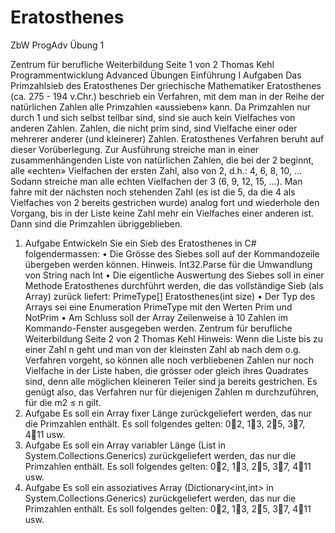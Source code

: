 # Eratosthenes
ZbW ProgAdv Übung 1

Zentrum für berufliche Weiterbildung
Seite 1 von 2 Thomas Kehl
Programmentwicklung Advanced
Übungen Einführung I
Aufgaben
Das Primzahlsieb des Eratosthenes
Der griechische Mathematiker Eratosthenes (ca. 275 -
194 v.Chr.) beschrieb ein Verfahren, mit dem man in
der Reihe der natürlichen Zahlen alle Primzahlen
«aussieben» kann. Da Primzahlen nur durch 1 und
sich selbst teilbar sind, sind sie auch kein Vielfaches
von anderen Zahlen. Zahlen, die nicht prim sind, sind
Vielfache einer oder mehrerer anderer (und
kleinerer) Zahlen. Eratosthenes Verfahren beruht auf
dieser Vorüberlegung. Zur Ausführung streiche man
in einer zusammenhängenden Liste von natürlichen
Zahlen, die bei der 2 beginnt, alle «echten»
Vielfachen der ersten Zahl, also von 2, d.h.: 4, 6, 8,
10, ... Sodann streiche man alle echten Vielfachen der
3 (6, 9, 12, 15, ...). Man fahre mit der nächsten noch stehenden Zahl (es ist die 5, da die 4 als
Vielfaches von 2 bereits gestrichen wurde) analog fort und wiederhole den Vorgang, bis in der
Liste keine Zahl mehr ein Vielfaches einer anderen ist. Dann sind die Primzahlen übriggeblieben.
1. Aufgabe Entwickeln Sie ein Sieb des Eratosthenes in C# folgendermassen:
• Die Grösse des Siebes soll auf der Kommandozeile übergeben werden können.
Hinweis. Int32.Parse für die Umwandlung von String nach Int
• Die eigentliche Auswertung des Siebes soll in einer Methode Eratosthenes durchführt
werden, die das vollständige Sieb (als Array) zurück liefert:
PrimeType[] Eratosthenes(int size)
• Der Typ des Arrays sei eine Enumeration PrimeType mit den Werten Prim und
NotPrim
• Am Schluss soll der Array Zeilenweise à 10 Zahlen im Kommando-Fenster ausgegeben
werden.
Zentrum für berufliche Weiterbildung
Seite 2 von 2 Thomas Kehl
Hinweis:
Wenn die Liste bis zu einer Zahl n geht und man von der kleinsten Zahl ab nach dem o.g.
Verfahren vorgeht, so können alle noch verbliebenen Zahlen nur noch Vielfache in der Liste
haben, die grösser oder gleich ihres Quadrates sind, denn alle möglichen kleineren Teiler sind ja
bereits gestrichen. Es genügt also, das Verfahren nur für diejenigen Zahlen m durchzuführen,
für die m2 ≤ n gilt.
2. Aufgabe Es soll ein Array fixer Länge zurückgeliefert werden, das nur die Primzahlen enthält. Es soll
folgendes gelten: 02, 13, 25, 37, 411 usw.
3. Aufgabe Es soll ein Array variabler Länge (List<int> in System.Collections.Generics)
zurückgeliefert werden, das nur die Primzahlen enthält. Es soll folgendes gelten: 02, 13,
25, 37, 411 usw.
4. Aufgabe Es soll ein assoziatives Array (Dictionary<int,int> in
System.Collections.Generics) zurückgeliefert werden, das nur die Primzahlen
enthält. Es soll folgendes gelten: 02, 13, 25, 37, 411 usw.

